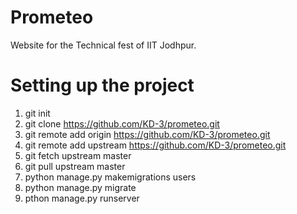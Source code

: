 # Prometeo
Website for the Technical fest of IIT Jodhpur.
# Setting up the project
1. git init
2. git clone https://github.com/KD-3/prometeo.git
3. git remote add origin https://github.com/KD-3/prometeo.git
4. git remote add upstream https://github.com/KD-3/prometeo.git
5. git fetch upstream master
6. git pull upstream  master
7. python manage.py makemigrations users
8. python manage.py migrate
9. pthon manage.py runserver
